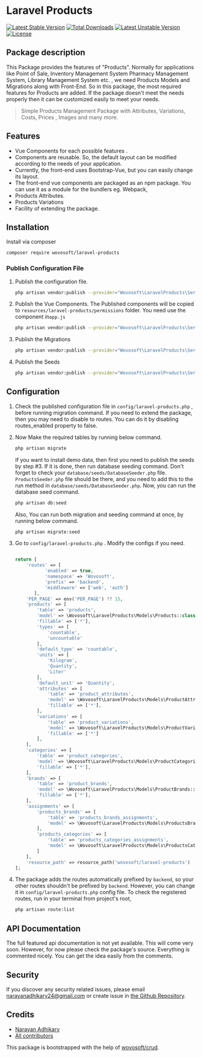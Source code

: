 # Laravel Products

[![Latest Stable Version](https://poser.pugx.org/wovosoft/laravel-permissions/v/stable)](https://packagist.org/packages/wovosoft/laravel-permissions) [![Total Downloads](https://poser.pugx.org/wovosoft/laravel-permissions/downloads)](https://packagist.org/packages/wovosoft/laravel-permissions) [![Latest Unstable Version](https://poser.pugx.org/wovosoft/laravel-permissions/v/unstable)](https://packagist.org/packages/wovosoft/laravel-permissions) [![License](https://poser.pugx.org/wovosoft/laravel-permissions/license)](https://packagist.org/packages/wovosoft/laravel-permissions)

## Package description
This Package provides the features of "Products". Normally for applications like Point of Sale, Inventory Management System
Pharmacy Management System, Library Management System etc. , we need Products Models and Migrations along with Front-End.
So in this package, the most required features for Products are added. If the package doesn't meet the needs properly then
it can be customized easily to meet your needs.
> Simple Products Management Package with Attributes, Variations, Costs, Prices , Images and many more.

## Features

- Vue Components for each possible features .
- Components are reusable. So, the default layout can be modified according to the needs of your application.
- Currently, the front-end uses Bootstrap-Vue, but you can easily change its layout.
- The front-end vue components are packaged as an npm package. You can use it as a module for the bundlers eg. Webpack,
- Products Attributes.
- Products Variations
- Facility of extending the package.

## Installation

Install via composer

```bash
composer require wovosoft/laravel-products
```

### Publish Configuration File


1. Publish the configuration file.

    ```bash
    php artisan vendor:publish --provider="Wovosoft\LaravelProducts\ServiceProvider" --tag="config"
    ```

2. Publish the Vue Components. The Published components will be copied to `resources/laravel-products/permissions` folder. You need use the component in`app.js`

    ```bash
    php artisan vendor:publish --provider="Wovosoft\LaravelProducts\ServiceProvider" --tag="resources"
    ```

3. Publish the Migrations

    ```bash
    php artisan vendor:publish --provider="Wovosoft\LaravelProducts\ServiceProvider" --tag="migrations"
    ```

3. Publish the Seeds

    ```bash
    php artisan vendor:publish --provider="Wovosoft\LaravelProducts\ServiceProvider" --tag="seeds"
    ```

## Configuration

1. Check the published configuration file in `config/laravel-products.php` , before running migration command.
    If you need to extend the package, then you may need to disable to routes. You can do it by disabling routes_enabled property to false.

2. Now Make the required tables by running below command.

    ```bash
    php artisan migrate
    ```

   If you want to install demo data, then first you need to publish the seeds by step #3. If it is done, then
   run database seeding command. Don't forget to check your `database/seeds/DatabaseSeeder.php` file. `ProductsSeeder.php`
   file should be there, and you need to add this to the run method in `database/seeds/DatabaseSeeder.php`. Now, you
   can run the database seed command.

   ```bash
   php artisan db:seed
   ```
   Also, You can run both migration and seeding command at once, by running below command.
   ```bash
   php artisan migrate:seed
   ```

3. Go to `config/laravel-products.php` . Modify the configs if you need.

    ```php

    return [
        'routes' => [
               'enabled' => true,
               'namespace' => 'Wovosoft',
               'prefix' => 'backend',
               'middleware' => ['web', 'auth']
           ],
        'PER_PAGE' => env('PER_PAGE') ?? 15,
        'products' => [
            'table' => 'products',
            'model' => \Wovosoft\LaravelProducts\Models\Products::class,
            'fillable' => ['*'],
            'types' => [
                'countable',
                'uncountable'
            ],
            'default_type' => 'countable',
            'units' => [
                'Kilogram',
                'Quantity',
                'Liter'
            ],
            'default_unit' => 'Quantity',
            'attributes' => [
                'table' => 'product_attributes',
                'model' => \Wovosoft\LaravelProducts\Models\ProductAttributes::class,
                'fillable' => ['*'],
            ],
            'variations' => [
                'table' => 'product_variations',
                'model' => \Wovosoft\LaravelProducts\Models\ProductVariations::class,
                'fillable' => ['*']
            ],
        ],
        'categories' => [
            'table' => 'product_categories',
            'model' => \Wovosoft\LaravelProducts\Models\ProductCategories::class,
            'fillable' => ['*'],
        ],
        'brands' => [
            'table' => 'product_brands',
            'model' => \Wovosoft\LaravelProducts\Models\ProductBrands::class,
            'fillable' => ['*'],
        ],
        'assignments' => [
            'products_brands' => [
                'table' => 'products_brands_assignments',
                'model' => \Wovosoft\LaravelProducts\Models\ProductsBrandsAssignments::class,
            ],
            'products_categories' => [
                'table' => 'products_categories_assignments',
                'model' => \Wovosoft\LaravelProducts\Models\ProductsCategoriesAssignments::class
            ]
        ],
        'resource_path' => resource_path('wovosoft/laravel-products')
    ];
    ```

4.  The package adds the routes automatically prefixed by `backend`, so your other routes shouldn't
    be prefixed by `backend`. However, you can change it in `config/laravel-products.php` config file.
    To check the registered routes, run in your terminal from project's root,

    ```bash
    php artisan route:list
    ```

## API Documentation
The full featured api documentation is not yet available. This will come very soon. However, for now please
check the package's source. Everything is commented nicely. You can get the idea easily from the comments.

## Security

If you discover any security related issues, please email [narayanadhikary24@gmail.com](narayanadhikary24@gmail.com)
or create issue in [the Github Repository](https://github.com/wovosoft/laravel-products).

## Credits

- [Narayan Adhikary](https://github.com/narai420)
- [All contributors](https://github.com/wovosoft/laravel-products/graphs/contributors)

This package is bootstrapped with the help of
[wovosoft/crud](https://github.com/wovosoft/crud).

